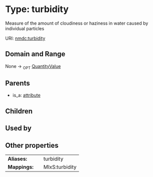
# Type: turbidity


Measure of the amount of cloudiness or haziness in water caused by individual particles

URI: [nmdc:turbidity](https://microbiomedata/meta/turbidity)


## Domain and Range

None ->  <sub>OPT</sub> [QuantityValue](QuantityValue.md)

## Parents

 *  is_a: [attribute](attribute.md)

## Children


## Used by


## Other properties

|  |  |  |
| --- | --- | --- |
| **Aliases:** | | turbidity |
| **Mappings:** | | MIxS:turbidity |

